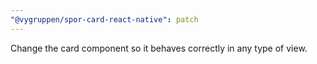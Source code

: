 ```yaml
---
"@vygruppen/spor-card-react-native": patch
---
```


Change the card component so it behaves correctly in any type of view.
